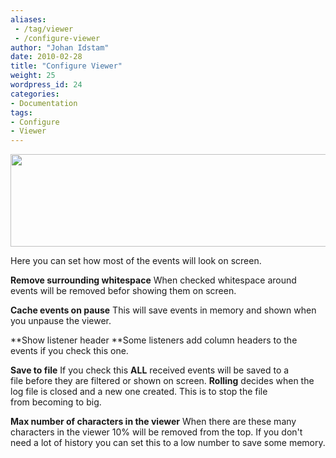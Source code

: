 ```yaml
---
aliases:
 - /tag/viewer
 - /configure-viewer
author: "Johan Idstam"
date: 2010-02-28
title: "Configure Viewer"
weight: 25
wordpress_id: 24
categories:
- Documentation
tags:
- Configure
- Viewer
---
```


<img class="alignnone" alt="" src="/images/logview4net/TextViewerConfigurator.jpg" width="660" height="148" />


Here you can set how most of the events will look on screen.

**Remove surrounding whitespace** When checked whitespace around events will be removed befor showing them on screen.

**Cache events on pause** This will save events in memory and shown when you unpause the viewer.

**Show listener header **Some listeners add column headers to the events if you check this one.

**Save to file** If you check this **ALL** received events will be saved to a file before they are filtered or shown on screen. **Rolling** decides when the log file is closed and a new one created. This is to stop the file from becoming to big.

**Max number of characters in the viewer** When there are these many characters in the viewer 10% will be removed from the top. If you don't need a lot of history you can set this to a low number to save some memory.
